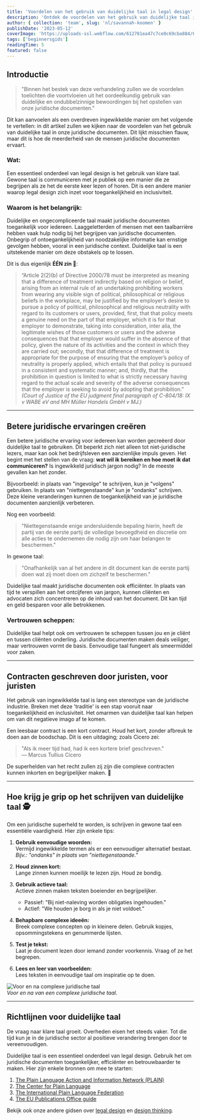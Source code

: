 ```yaml
---
title: 'Voordelen van het gebruik van duidelijke taal in legal design'
description: 'Ontdek de voordelen van het gebruik van duidelijke taal in juridische ontwerpen, waaronder meer toegankelijkheid, efficiëntie en vertrouwen. Leer hoe u in klare taal schrijft en vind bronnen om uw vaardigheden te verbeteren.'
author: { collection: 'team', slug: 'nl/savannah-koomen' }
publishDate: '2023-05-12'
coverImage: 'https://uploads-ssl.webflow.com/612781ea47c7ce0c69cba884/645e1f7aa712b0144ad2f3de_plaincover.png'
tags: ['beginnersgids']
readingTime: 5
featured: false
---
```


## Introductie

> "Binnen het bestek van deze verhandeling zullen we de voordelen toelichten die voortvloeien uit het oordeelkundig gebruik van duidelijke en ondubbelzinnige bewoordingen bij het opstellen van onze juridische documenten."

Dit kan aanvoelen als een overdreven ingewikkelde manier om het volgende te vertellen: in dit artikel zullen we kijken naar de voordelen van het gebruik van duidelijke taal in onze juridische documenten. Dit lijkt misschien flauw, maar dit is hoe de meerderheid van de mensen juridische documenten ervaart.

### **Wat:**

Een essentieel onderdeel van legal design is het gebruik van klare taal. Gewone taal is communiceren met je publiek op een manier die ze begrijpen als ze het de eerste keer lezen of horen. Dit is een andere manier waarop legal design zich inzet voor toegankelijkheid en inclusiviteit.

### **Waarom is het belangrijk:**

Duidelijke en ongecompliceerde taal maakt juridische documenten toegankelijk voor iedereen. Laaggeletterden of mensen met een taalbarrière hebben vaak hulp nodig bij het begrijpen van juridische documenten. Onbegrip of ontoegankelijkheid van noodzakelijke informatie kan ernstige gevolgen hebben, vooral in een juridische context. Duidelijke taal is een uitstekende manier om deze obstakels op te lossen.

Dit is dus eigenlijk **ÉÉN zin 🥶**:

> “Article 2(2)(b) of Directive 2000/78 must be interpreted as meaning that a difference of treatment indirectly based on religion or belief, arising from an internal rule of an undertaking prohibiting workers from wearing any visible sign of political, philosophical or religious beliefs in the workplace, may be justified by the employer’s desire to pursue a policy of political, philosophical and religious neutrality with regard to its customers or users, provided, first, that that policy meets a genuine need on the part of that employer, which it is for that employer to demonstrate, taking into consideration, inter alia, the legitimate wishes of those customers or users and the adverse consequences that that employer would suffer in the absence of that policy, given the nature of its activities and the context in which they are carried out; secondly, that that difference of treatment is appropriate for the purpose of ensuring that the employer’s policy of neutrality is properly applied, which entails that that policy is pursued in a consistent and systematic manner; and, thirdly, that the prohibition in question is limited to what is strictly necessary having regard to the actual scale and severity of the adverse consequences that the employer is seeking to avoid by adopting that prohibition.”  
> _(Court of Justice of the EU judgment final paragraph of C-804/18: IX v WABE eV and MH Müller Handels GmbH v MJ.)_

---

## Betere juridische ervaringen creëren

Een betere juridische ervaring voor iedereen kan worden gecreëerd door duidelijke taal te gebruiken. Dit beperkt zich niet alleen tot niet-juridische lezers, maar kan ook het bedrijfsleven een aanzienlijke impuls geven. Het begint met het stellen van de vraag: **wat wil ik bereiken en hoe moet ik dat communiceren?** Is ingewikkeld juridisch jargon nodig? In de meeste gevallen kan het zonder.

Bijvoorbeeld: in plaats van "ingevolge" te schrijven, kun je "volgens" gebruiken. In plaats van "niettegenstaande" kun je "ondanks" schrijven. Deze kleine veranderingen kunnen de toegankelijkheid van je juridische documenten aanzienlijk verbeteren.

Nog een voorbeeld:

> "Niettegenstaande enige andersluidende bepaling hierin, heeft de partij van de eerste partij de volledige bevoegdheid en discretie om alle acties te ondernemen die nodig zijn om haar belangen te beschermen."

In gewone taal:

> "Onafhankelijk van al het andere in dit document kan de eerste partij doen wat zij moet doen om zichzelf te beschermen."

Duidelijke taal maakt juridische documenten ook efficiënter. In plaats van tijd te verspillen aan het ontcijferen van jargon, kunnen cliënten en advocaten zich concentreren op de inhoud van het document. Dit kan tijd en geld besparen voor alle betrokkenen.

### **Vertrouwen scheppen:**

Duidelijke taal helpt ook om vertrouwen te scheppen tussen jou en je cliënt en tussen cliënten onderling. Juridische documenten maken deals veiliger, maar vertrouwen vormt de basis. Eenvoudige taal fungeert als smeermiddel voor zaken.

---

## Contracten geschreven door juristen, voor juristen

Het gebruik van ingewikkelde taal is lang een stereotype van de juridische industrie. Breken met deze 'traditie' is een stap vooruit naar toegankelijkheid en inclusiviteit. Het omarmen van duidelijke taal kan helpen om van dit negatieve imago af te komen.

Een leesbaar contract is een kort contract. Houd het kort, zonder afbreuk te doen aan de boodschap. Dit is een uitdaging; zoals Cicero zei:

> "Als ik meer tijd had, had ik een kortere brief geschreven."  
> — Marcus Tullius Cicero

De superhelden van het recht zullen zij zijn die complexe contracten kunnen inkorten en begrijpelijker maken. 🦹

---

## Hoe krijg je grip op het schrijven van duidelijke taal 🕵️

Om een juridische superheld te worden, is schrijven in gewone taal een essentiële vaardigheid. Hier zijn enkele tips:

1. **Gebruik eenvoudige woorden:**  
   Vermijd ingewikkelde termen als er een eenvoudiger alternatief bestaat.  
   _Bijv.: "ondanks" in plaats van "niettegenstaande."_

2. **Houd zinnen kort:**  
   Lange zinnen kunnen moeilijk te lezen zijn. Houd ze bondig.

3. **Gebruik actieve taal:**  
   Actieve zinnen maken teksten boeiender en begrijpelijker.

   - Passief: "Bij niet-naleving worden obligaties ingehouden."
   - Actief: "We houden je borg in als je niet voldoet."

4. **Behapbare complexe ideeën:**  
   Breek complexe concepten op in kleinere delen. Gebruik kopjes, opsommingstekens en genummerde lijsten.

5. **Test je tekst:**  
   Laat je document lezen door iemand zonder voorkennis. Vraag of ze het begrepen.

6. **Lees en leer van voorbeelden:**  
   Lees teksten in eenvoudige taal om inspiratie op te doen.

![Voor en na complexe juridische taal](https://uploads-ssl.webflow.com/612781ea47c7ce0c69cba884/645e15bac8fcbff22dca1991_before-after-plain-language.png)  
_Voor en na van een complexe juridische taal._

---

## Richtlijnen voor duidelijke taal

De vraag naar klare taal groeit. Overheden eisen het steeds vaker. Tot die tijd kun je in de juridische sector al positieve verandering brengen door te vereenvoudigen.

Duidelijke taal is een essentieel onderdeel van legal design. Gebruik het om juridische documenten toegankelijker, efficiënter en betrouwbaarder te maken. Hier zijn enkele bronnen om mee te starten:

1. [The Plain Language Action and Information Network (PLAIN)](https://www.plainlanguage.gov/)
2. [The Center for Plain Language](https://centerforplainlanguage.org/)
3. [The International Plain Language Federation](https://www.iplain.org/)
4. [The EU Publications Office guide](https://op.europa.eu/en/web/eu-vocabularies/writing-in-plain-language)

Bekijk ook onze andere gidsen over [legal design](https://www.patroon.nl/resource/beginnersgids-over-legal-design) en [design thinking](https://www.patroon.nl/resource/beginnersgids-deel-2-design-thinking-en-legal-design).

